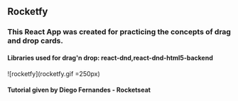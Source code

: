 ## Rocketfy
### This React App was created for practicing the concepts of drag and drop cards.
#### Libraries used for drag'n drop: react-dnd,react-dnd-html5-backend

![rocketfy](rocketfy.gif =250px)

#### Tutorial given by Diego Fernandes - Rocketseat

